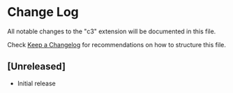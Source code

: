 # Change Log

All notable changes to the "c3" extension will be documented in this file.

Check [Keep a Changelog](http://keepachangelog.com/) for recommendations on how to structure this file.

## [Unreleased]

- Initial release